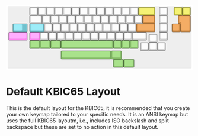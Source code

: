 ![KBIC65 layout options](https://github.com/b-karl/KBIC65/blob/main/img/layout-options.svg)

# Default KBIC65 Layout

This is the default layout for the KBIC65, it is recommended that you create your own keymap tailored to your specific needs. It is an ANSI keymap but uses the full KBIC65 layoutm, i.e., includes ISO backslash and split backspace but these are set to no action in this default layout.
